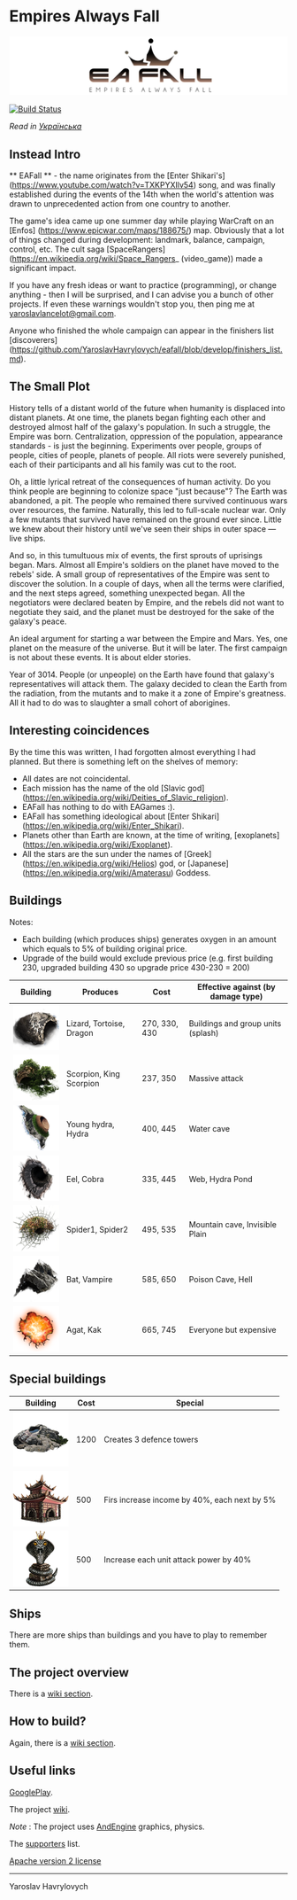# Empires Always Fall

[![EAFall](./readme_files/eafall_big_logo.jpg)](https://www.facebook.com/eafallgame)

[![Build Status](https://travis-ci.org/YaroslavHavrylovych/eafall.svg?branch=develop)](https://travis-ci.org/YaroslavHavrylovych/eafall)

*Read in [Українська](README-UK.md)*

## Instead Intro


** EAFall ** - the name originates from the 
[Enter Shikari's] (https://www.youtube.com/watch?v=TXKPYXIlv54) song, and
was finally established during the events of the 14th when the world's 
attention was drawn to unprecedented action from one country to another.

The game's idea came up one summer day while playing WarCraft on an 
[Enfos] (https://www.epicwar.com/maps/188675/) map.
Obviously that a lot of things changed during development: landmark, balance, campaign,
control, etc. The cult saga 
[SpaceRangers] (https://en.wikipedia.org/wiki/Space_Rangers_ (video_game))
made a significant impact.

If you have any fresh ideas or want to practice (programming), or change anything -
then I will be surprised, and I can advise you a bunch of other projects. 
If even these warnings wouldn't stop you, then ping me at yaroslavlancelot@gmail.com.

Anyone who finished the whole campaign can appear in the finishers list
[discoverers] (https://github.com/YaroslavHavrylovych/eafall/blob/develop/finishers_list.md).

## The Small Plot

History tells of a distant world of the future when humanity is displaced into distant planets.
At one time, the planets began fighting each other and destroyed almost half of the galaxy's population. 
In such a struggle, the Empire was born. Centralization, oppression
of the population, appearance standards - is just the beginning. Experiments over people,
groups of people, cities of people, planets of people. 
All riots were severely punished, each of their participants and all his family was cut to the root.

Oh, a little lyrical retreat of the consequences of human activity. 
Do you think people are beginning to colonize space "just because"? 
The Earth was abandoned, a pit.
The people who remained there survived continuous wars over resources, the famine. 
Naturally, this led to full-scale nuclear war. 
Only a few mutants that survived have remained on the ground ever since. 
Little we knew about their history until we've seen their ships in outer space — live ships.

And so, in this tumultuous mix of events, the first sprouts of uprisings began.
Mars.
Almost all Empire's soldiers on the planet have moved to the rebels' side. A small
group of representatives of the Empire was sent to discover the solution. In a couple of days,
when all the terms were clarified, and the next steps agreed, something unexpected began.
All the negotiators were declared beaten by Empire, and the rebels did not want to negotiate they said, 
and the planet must be destroyed for the sake of the galaxy's peace.

An ideal argument for starting a war between the Empire and Mars. Yes, one planet on
the measure of the universe. But it will be later. 
The first campaign is not about these events. It is about elder stories.

Year of 3014. People (or unpeople) on the Earth have found that galaxy's representatives will attack them.
The galaxy decided to clean the Earth from the radiation, from the mutants and to make it a zone of Empire's greatness. 
All it had to do was to slaughter a small cohort of aborigines.

##  Interesting coincidences

By the time this was written, I had forgotten almost everything I had planned. 
But there is something left on the shelves of memory:

- All dates are not coincidental.
- Each mission has the name of the old [Slavic god] (https://en.wikipedia.org/wiki/Deities_of_Slavic_religion).
- EAFall has nothing to do with EAGames :).
- EAFall has something ideological about [Enter Shikari] (https://en.wikipedia.org/wiki/Enter_Shikari).
- Planets other than Earth are known, at the time of writing, [exoplanets] (https://en.wikipedia.org/wiki/Exoplanet).
- All the stars are the sun under the names of [Greek] (https://en.wikipedia.org/wiki/Helios) god, or [Japanese] (https://en.wikipedia.org/wiki/Amaterasu) Goddess.

## Buildings 

Notes:
* Each building (which produces ships) generates oxygen in an amount which equals to 5% of building original price.
* Upgrade of the build would exclude previous price 
(e.g. first building 230, upgraded building 430 so upgrade price 430-230 = 200)

| Building | Produces | Cost | Effective against (by damage type) |
| -------- | -------- | ------------ | ---------------- |
| ![Water Cave][water_cave] | Lizard, Tortoise, Dragon | 270, 330, 430 | Buildings and group units (splash) |
| ![Invisible Plain][invisible_plain] |Scorpion, King Scorpion | 237, 350 | Massive attack |
| ![Hydra Pond][hydra_pond] | Young hydra, Hydra | 400, 445 | Water cave |
| ![Poison Cave][poison_cave] | Eel, Cobra | 335, 445 | Web, Hydra Pond |
| ![Web][web] | Spider1, Spider2 | 495, 535 | Mountain cave, Invisible Plain |
| ![Mountain Cave][mountain_cave] | Bat, Vampire | 585, 650 | Poison Cave, Hell |
| ![Hell][hell] | Agat, Kak | 665, 745 | Everyone but expensive |

## Special buildings

| Building | Cost | Special |
| -------- | ---- | ------- |
| ![Bastion][bastion] | 1200 | Creates 3 defence towers |
| ![Reptile City][reptile_city] | 500 | Firs increase income by 40%, each next by 5% |
| ![King of snakes][king_of_snakes] | 500 | Increase each unit attack power by 40% |

[water_cave]: readme_files/buildings/water_cave.png
[invisible_plain]: readme_files/buildings/invisible_plain.png
[hydra_pond]: readme_files/buildings/hydra_pond.png
[poison_cave]: readme_files/buildings/poison_cave.png
[web]: readme_files/buildings/web.png
[mountain_cave]: readme_files/buildings/mountain_cave.png
[hell]: readme_files/buildings/hell.png
[bastion]: readme_files/buildings/bastion.png
[reptile_city]: readme_files/buildings/reptile_city.png
[king_of_snakes]: readme_files/buildings/king_of_snakes.png

## Ships

There are more ships than buildings and you have to play to remember them.

## The project overview

There is a [wiki section](https://github.com/YaroslavHavrylovych/eafall/wiki/Project-overview).

## How to build?

Again, there is a [wiki section](https://github.com/YaroslavHavrylovych/eafall/wiki/Building-the-project).

## Useful links

[GooglePlay](https://play.google.com/store/apps/details?id=com.yaroslavlancelot.eafall).

The project [wiki](https://github.com/YaroslavHavrylovych/eafall/wiki).

*Note* :
The project uses [AndEngine](https://github.com/nicolasgramlich/AndEngine) graphics, physics.

The [supporters](https://github.com/YaroslavHavrylovych/eafall/wiki#contributors) list.

[Apache version 2  license](license.txt)

---------------------------------------
Yaroslav Havrylovych
